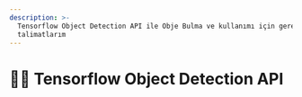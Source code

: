 ```yaml
---
description: >-
  Tensorflow Object Detection API ile Obje Bulma ve kullanımı için gerekli
  talimatlarım
---
```


# 🕵️‍♂️ Tensorflow Object Detection API
